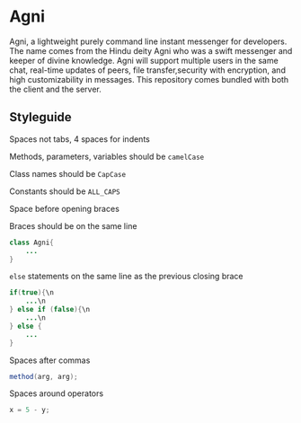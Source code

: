 # Agni
Agni, a lightweight purely command line instant messenger for developers.
The name comes from the Hindu deity Agni who was a swift messenger and keeper of divine knowledge.
Agni will support multiple users in the same chat, real-time updates of peers, file transfer,security with encryption, and high customizability in messages.
This repository comes bundled with both the client and the server.

## Styleguide

Spaces not tabs, 4 spaces for indents


Methods, parameters, variables should be `camelCase`


Class names should be `CapCase`


Constants should be `ALL_CAPS`


Space before opening braces


Braces should be on the same line
```java
class Agni{
    ...
}
```


`else` statements on the same line as the previous closing brace
```java
if(true){\n
    ...\n
} else if (false){\n
    ...\n
} else {
    ...
}
```


Spaces after commas
```java
method(arg, arg);
```


Spaces around operators
```java
x = 5 - y;
```
